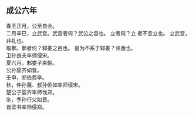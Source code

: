 ## 成公六年
春王正月，公至自会。  
二月辛巳，立武宫。武宫者何？武公之宫也。 立者何？立
者不宜立也。 立武宫，非礼也。  
取鄟。鄟者何？邾娄之邑也。 曷为不系于邾娄？讳亟也。  
卫孙良夫率师侵宋。  
夏六月，邾娄子来朝。  
公孙婴齐如晋。  
壬申，郑伯费卒。  
秋，仲孙蔑、叔孙侨如率师侵宋。  
楚公子婴齐率师伐郑。  
冬，季孙行父如晋。  
晋栾书率师侵郑。  

